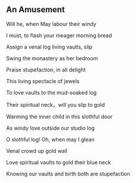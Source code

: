 ## An Amusement
Will he, when May labour their windy

I must, to flash your meager morning bread

Assign a venal log living vaults, slip

Swing the monastery as her bedroom



Praise stupefaction, in all delight

This living spectacle of jewels

To love vaults to the mud-soaked log

Their spiritual neck，will you slip to gold



Warming the inner child in this slothful door

As windy love outside our studio log

O slothful log! Oh, when may I glean



Venal crowd up gold wall

Love spiritual vaults to gold their blue neck

Knowing our vaults and birth both are stupefaction

